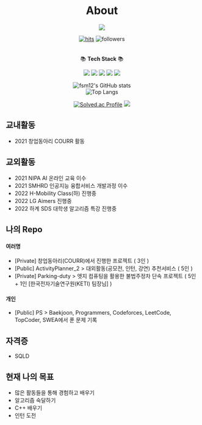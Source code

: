 <div align=center><h1>About</h1></div>
<div align="center">
<a href="https://mywish-project.tistory.com/"><img src="https://img.shields.io/badge/Tech Blog-181717?style=flat-square&logo=Github&logoColor=white"/>

[![hits](https://hits.seeyoufarm.com/api/count/incr/badge.svg?url=https%3A%2F%2Fgithub.com%2Ffsm12&count_bg=%237A7A7A&title_bg=%23FFADCC&icon=reverbnation.svg&icon_color=%23FF0000&title=hits&edge_flat=false)](https://hits.seeyoufarm.com)
![followers](https://img.shields.io/github/followers/fsm12?style=social)  
<br/>
<br/>
📚 __Tech Stack__ 📚

<img src="https://img.shields.io/badge/Python-3776AB?style=flat-square&logo=Python&logoColor=white"/>  <img src="https://img.shields.io/badge/flask-000000?style=flat-square&logo=flask&logoColor=white">  <img src="https://img.shields.io/badge/Java-2C2255?style=flat-square&logo=Eclipse IDE&logoColor=white"/>  <img src="https://img.shields.io/badge/C-A8B9CC?style=flat-square&logo=C&logoColor=white"/>  <img src="https://img.shields.io/badge/firebase-FFCA28?style=flat-square&logo=firebase&logoColor=white">   
<!--<img src="https://img.shields.io/badge/C++-00599C?style=flat-square&logo=c%2B%2B&logoColor=white"/>-->

![fsm12's GitHub stats](https://github-readme-stats.vercel.app/api?username=fsm12&show_icons=true)  
![Top Langs](https://github-readme-stats.vercel.app/api/top-langs/?username=fsm12&layout=compact)

[![Solved.ac Profile](http://mazassumnida.wtf/api/v2/generate_badge?boj=fsm1204)](https://solved.ac/fsm1204/) 
<img src="http://mazandi.herokuapp.com/api?handle=fsm1204&theme=warm"/>

</div>


<!--
## 대회
-->

## 교내활동
- 2021 창업동아리 COURR 활동

## 교외활동
- 2021 NIPA AI 온라인 교육 이수
- 2021 SMHRD 인공지능 융합서비스 개발과정 이수
- 2022 H-Mobility Class(하) 진행중
- 2022 LG Aimers 진행중
- 2022 하계 SDS 대학생 알고리즘 특강 진행중

## 나의 Repo
#### 여러명
- [Private] 창업동아리(COURR)에서 진행한 프로젝트 ( 3인 )
- [Public] ActivityPlanner_2 > 대외활동(공모전, 인턴, 강연) 추천서비스 ( 5인 )
- [Private] Parking-duty > 엣지 컴퓨팅을 활용한 불법주정차 단속 프로젝트 ( 5인 + 1인 [한국전자기술연구원(KETI) 팀장님] )
#### 개인
- [Public] PS > Baekjoon, Programmers, Codeforces, LeetCode, TopCoder, SWEA에서 푼 문제 기록

## 자격증
- SQLD

## 현재 나의 목표
- 많은 활동들을 통해 경험하고 배우기
- 알고리즘 숙달하기
- C++ 배우기
- 인턴 도전
